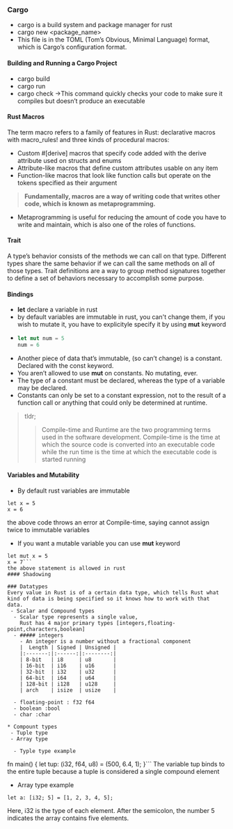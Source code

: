 ### Cargo

- cargo is a build system and package manager for rust
- cargo new <package_name>
- This file is in the TOML (Tom’s Obvious, Minimal Language) format, which is Cargo’s configuration format.

#### Building and Running a Cargo Project

- cargo build
- cargo run
- cargo check ->This command quickly checks your code to make sure it compiles but doesn’t produce an executable

#### Rust Macros

The term macro refers to a family of features in Rust: declarative macros with macro_rules! and three kinds of procedural macros:

- Custom #[derive] macros that specify code added with the derive attribute used on structs and enums
- Attribute-like macros that define custom attributes usable on any item
- Function-like macros that look like function calls but operate on the tokens specified as their argument

> **Fundamentally, macros are a way of writing code that writes other code, which is known as metaprogramming.**

- Metaprogramming is useful for reducing the amount of code you have to write and maintain, which is also one of the roles of functions.

#### Trait

A type’s behavior consists of the methods we can call on that type. Different types share the same behavior if we can call the same methods on all of those types. Trait definitions are a way to group method signatures together to define a set of behaviors necessary to accomplish some purpose.

#### Bindings

- **let** declare a variable in rust
- by default variables are immutable in rust, you can't change them, if you wish to mutate it, you have to explicityle specify it by using **mut** keyword
- ```rs
  let mut num = 5
  num = 6
  ```
- Another piece of data that’s immutable, (so can’t change) is a constant. Declared with the const keyword.
- You aren’t allowed to use **mut** on constants. No mutating, ever.
- The type of a constant must be declared, whereas the type of a variable may be declared.
- Constants can only be set to a constant expression, not to the result of a function call or anything that could only be determined at runtime.

> tldr;
>
> > Compile-time and Runtime are the two programming terms used in the software development. Compile-time is the time at which the source code is converted into an executable code while the run time is the time at which the executable code is started running

#### Variables and Mutability
- By default rust variables are immutable
```
let x = 5 
x = 6 
```
the above code throws an error at Compile-time, saying cannot assign twice to immutable variables

- If you want a mutable variable you can use __mut__ keyword
```
let mut x = 5 
x = 7```
the above statement is allowed in rust
#### Shadowing

### Datatypes
Every value in Rust is of a certain data type, which tells Rust what kind of data is being specified so it knows how to work with that data.
 - Scalar and Compound types
  - Scalar type represents a single value,
    Rust has 4 major primary types [integers,floating-point,characters,boolean]
  - ##### integers
    - An integer is a number without a fractional component
    |  Length | Signed | Unsigned |
    |:-------:|:------:|:--------:|
    | 8-bit   | i8     | u8       |
    | 16-bit  | i16    | u16      |
    | 32-bit  | i32    | u32      |
    | 64-bit  | i64    | u64      |
    | 128-bit | i128   | u128     |
    | arch    | isize  | usize    |

  - floating-point : f32 f64
  - boolean :bool
  - char :char

* Compount types
 - Tuple type 
 - Array type

  - Typle type example 
  ```
fn main() {
    let tup: (i32, f64, u8) = (500, 6.4, 1);
}```
The variable tup binds to the entire tuple because a tuple is considered a single compound element

* Array type example
 ```
let a: [i32; 5] = [1, 2, 3, 4, 5];

```
Here, i32 is the type of each element. After the semicolon, the number 5 indicates the array contains five elements.
